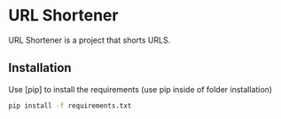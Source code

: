 # URL Shortener
 URL Shortener is a project that shorts URLS.

## Installation
Use [pip] to install the requirements (use pip inside of folder installation)

```bash
pip install -f requirements.txt
```
